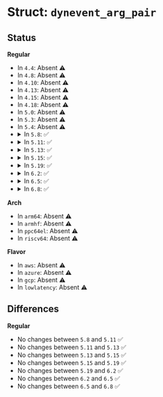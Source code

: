 # Struct: <code>dynevent_arg_pair</code>

## Status
<b>Regular</b>
<ul>
<li>
In <code>4.4</code>: Absent ⚠️
</li>
<li>
In <code>4.8</code>: Absent ⚠️
</li>
<li>
In <code>4.10</code>: Absent ⚠️
</li>
<li>
In <code>4.13</code>: Absent ⚠️
</li>
<li>
In <code>4.15</code>: Absent ⚠️
</li>
<li>
In <code>4.18</code>: Absent ⚠️
</li>
<li>
In <code>5.0</code>: Absent ⚠️
</li>
<li>
In <code>5.3</code>: Absent ⚠️
</li>
<li>
In <code>5.4</code>: Absent ⚠️
</li>
<li>
<details>
<summary>In <code>5.8</code>: ✅</summary>

```c
struct dynevent_arg_pair {
    const char *lhs;
    const char *rhs;
    char operator;
    char separator;
};
```
</details>
</li>
<li>
<details>
<summary>In <code>5.11</code>: ✅</summary>

```c
struct dynevent_arg_pair {
    const char *lhs;
    const char *rhs;
    char operator;
    char separator;
};
```
</details>
</li>
<li>
<details>
<summary>In <code>5.13</code>: ✅</summary>

```c
struct dynevent_arg_pair {
    const char *lhs;
    const char *rhs;
    char operator;
    char separator;
};
```
</details>
</li>
<li>
<details>
<summary>In <code>5.15</code>: ✅</summary>

```c
struct dynevent_arg_pair {
    const char *lhs;
    const char *rhs;
    char operator;
    char separator;
};
```
</details>
</li>
<li>
<details>
<summary>In <code>5.19</code>: ✅</summary>

```c
struct dynevent_arg_pair {
    const char *lhs;
    const char *rhs;
    char operator;
    char separator;
};
```
</details>
</li>
<li>
<details>
<summary>In <code>6.2</code>: ✅</summary>

```c
struct dynevent_arg_pair {
    const char *lhs;
    const char *rhs;
    char operator;
    char separator;
};
```
</details>
</li>
<li>
<details>
<summary>In <code>6.5</code>: ✅</summary>

```c
struct dynevent_arg_pair {
    const char *lhs;
    const char *rhs;
    char operator;
    char separator;
};
```
</details>
</li>
<li>
<details>
<summary>In <code>6.8</code>: ✅</summary>

```c
struct dynevent_arg_pair {
    const char *lhs;
    const char *rhs;
    char operator;
    char separator;
};
```
</details>
</li>
</ul>
<b>Arch</b>
<ul>
<li>
In <code>arm64</code>: Absent ⚠️
</li>
<li>
In <code>armhf</code>: Absent ⚠️
</li>
<li>
In <code>ppc64el</code>: Absent ⚠️
</li>
<li>
In <code>riscv64</code>: Absent ⚠️
</li>
</ul>
<b>Flavor</b>
<ul>
<li>
In <code>aws</code>: Absent ⚠️
</li>
<li>
In <code>azure</code>: Absent ⚠️
</li>
<li>
In <code>gcp</code>: Absent ⚠️
</li>
<li>
In <code>lowlatency</code>: Absent ⚠️
</li>
</ul>

## Differences
<b>Regular</b>
<ul>
<li>
No changes between <code>5.8</code> and <code>5.11</code> ✅
</li>
<li>
No changes between <code>5.11</code> and <code>5.13</code> ✅
</li>
<li>
No changes between <code>5.13</code> and <code>5.15</code> ✅
</li>
<li>
No changes between <code>5.15</code> and <code>5.19</code> ✅
</li>
<li>
No changes between <code>5.19</code> and <code>6.2</code> ✅
</li>
<li>
No changes between <code>6.2</code> and <code>6.5</code> ✅
</li>
<li>
No changes between <code>6.5</code> and <code>6.8</code> ✅
</li>
</ul>
